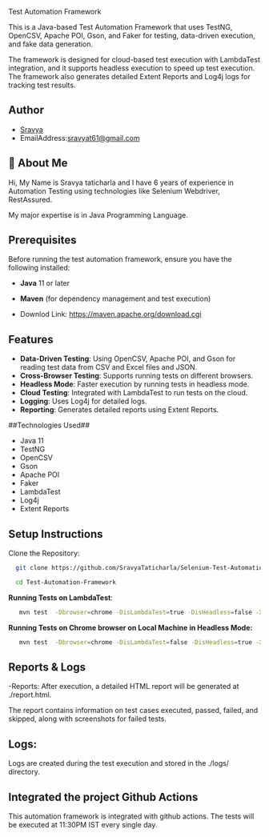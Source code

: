 Test Automation Framework

This is a Java-based Test Automation Framework that uses TestNG, OpenCSV, Apache POI, Gson, and Faker for testing, data-driven execution, and fake data generation.

The framework is designed for cloud-based test execution with LambdaTest integration, and it supports headless execution to speed up test execution. The framework also generates detailed Extent Reports and Log4j logs for tracking test results.



## Author

- [Sravya](https://github.com/SravyaTaticharla)
- EmailAddress:sravyat61@gmail.com


## 🚀 About Me
Hi, My Name is Sravya taticharla and I have 6 years of experience in Automation Testing using technologies like Selenium Webdriver, RestAssured.

My major expertise is in Java Programming Language.


## Prerequisites

Before running the test automation framework, ensure you have the following installed:

- **Java** 11 or later

- **Maven** (for dependency management and test execution)
- Downlod Link: https://maven.apache.org/download.cgi

## Features
- **Data-Driven Testing**: Using OpenCSV, Apache POI, and Gson for reading test data from CSV and Excel files and JSON.
- **Cross-Browser Testing**: Supports running tests on different browsers.
- **Headless Mode**: Faster execution by running tests in headless mode.
- **Cloud Testing**: Integrated with LambdaTest to run tests on the cloud.
- **Logging**: Uses Log4j for detailed logs.
- **Reporting**: Generates detailed reports using Extent Reports.


##Technologies Used##
- Java 11
- TestNG
- OpenCSV
- Gson
- Apache POI
- Faker
- LambdaTest
- Log4j
- Extent Reports


## Setup Instructions

Clone the Repository:

```bash
  git clone https://github.com/SravyaTaticharla/Selenium-Test-Automation-Framework.git

  cd Test-Automation-Framework
```
 **Running Tests on LambdaTest**:
```bash
   mvn test  -Dbrowser=chrome -DisLambdaTest=true -DisHeadless=false -X
```

**Running Tests on Chrome browser on Local Machine in Headless Mode:**
```bash
   mvn test  -Dbrowser=chrome -DisLambdaTest=false -DisHeadless=true -X

   ```

## Reports & Logs ##

-Reports: After execution, a detailed HTML report will be generated at ./report.html.

The report contains information on test cases executed, passed, failed, and skipped, along with screenshots for failed tests.

## Logs: ##
Logs are created during the test execution and stored in the ./logs/ directory.

## Integrated the project Github Actions ##
This automation framework is integrated with github actions. The tests will be executed at 11:30PM IST every single day.
